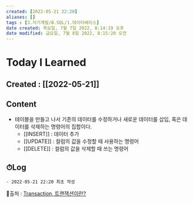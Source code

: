 ```yaml
---
created: [2022-05-21 22:20]
aliases: []
tags : [3.자기계발/B.SQL/1.데이터베이스]
date created: 목요일, 7월 7일 2022, 8:14:19 오후
date modified: 금요일, 7월 8일 2022, 8:15:20 오전
---
```


# Today I Learned
## Created : [[2022-05-21]]
## Content
- 테이블을 만들고 나서 기존의 데이터를 수정하거나 새로운 데이터를 삽입, 혹은 데이터를 삭제하는 명령어의 집합이다.
	- [[INSERT]] : 데이터 추가
	- [[UPDATE]] : 컬럼의 값을 수정할 때 사용하는 명령어
	- [[DELETE]] : 컬럼의 값을 삭제할 때 쓰는 명령어

## ⏱Log
	- 2022-05-21 22:20 최초 작성


📙출처 : [Transaction, 트랜잭션이란?](https://wonit.tistory.com/462)